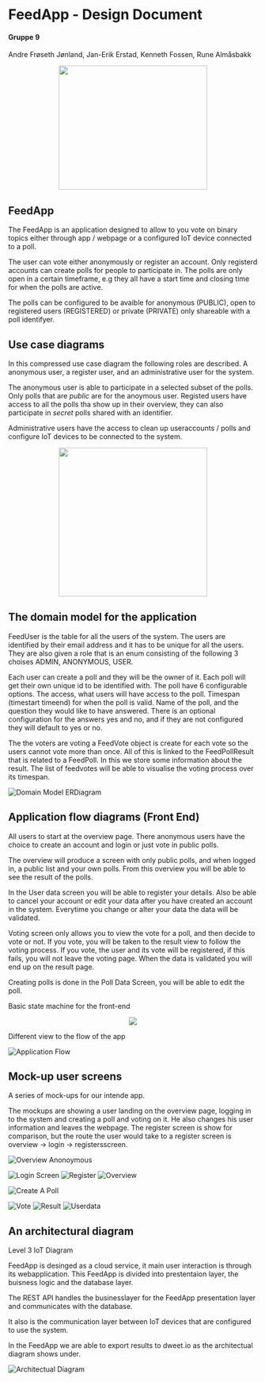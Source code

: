 # FeedApp - Design Document

#### Gruppe 9

Andre Frøseth Jønland, Jan-Erik Erstad,  Kenneth Fossen, Rune Almåsbakk 

<p align="center">
  <img height=250 width=300 src="logo/feedapp-logo.png">
</p>

## FeedApp

The FeedApp is an application designed to allow to you vote on binary topics either through app / webpage or a configured IoT device connected to a poll.

The user can vote either anonymously or register an account.
Only registerd accounts can create polls for people to participate in.
The polls are only open in a certain timeframe, e.g they all have a start time and closing time for when the polls are active.

The polls can be configured to be avaible for anonymous (PUBLIC), open to registered users (REGISTERED) or private (PRIVATE) only shareable with a poll identifyer.

<div style="page-break-after: always;"></div>

## Use case diagrams

In this compressed use case diagram the following roles are described.
A anonymous user, a register user, and an administrative user for the system.

The anonymous user is able to participate in a selected subset of the polls.
Only polls that are _public_ are for the anoymous user.
Registed users have access to all the polls tha show up in their overview, they can also participate in _secret_ polls shared with an identifier.

Administrative users have the access to clean up useraccounts / polls and configure IoT devices to be connected to the system.

<p align="center">
  <img  width=300 src="UseCase/useCaseDiagram_v2.jpg">
</p>

<div style="page-break-after: always;"></div>

## The domain model for the application

FeedUser is the table for all the users of the system.
The users are identified by their email address and it has to be unique for all the users. They are also given a role that is an enum consisting of the following 3 choises ADMIN, ANONYMOUS, USER.

Each user can create a poll and they will be the owner of it.
Each poll will get their own unique id to be identified with.
The poll have 6 configurable options.
The access, what users will have access to the poll.
Timespan (timestart timeend) for when the poll is valid.
Name of the poll, and the question they would like to have answered.
There is an optional configuration for the answers yes and no,
and if they are not configured they will default to yes or no.

The the voters are voting a FeedVote object is create for each vote so the users cannot vote more than once.
All of this is linked to the FeedPollResult that is related to a FeedPoll.
In this we store some information about the result.
The list of feedvotes will be able to visualise the voting process over its timespan.

![Domain Model ERDiagram](DomainModel/domain_model_v3.png)

<div style="page-break-after: always;"></div>

## Application flow diagrams (Front End)

All users to start at the overview page.
There anonymous users have the choice to create an account and login or just vote in public polls.

The overview will produce a screen with only public polls, and when logged in, a public list and your own polls.
From this overview you will be able to see the result of the polls.

In the User data screen you will be able to register your details.
Also be able to cancel your account or edit your data after you have created an account in the system. Everytime you change or alter your data the data will be validated.

Voting screen only allows you to view the vote for a poll,
and then decide to vote or not. If you vote, you will be taken to the result view to follow the voting process. If you vote, the user and its vote will be registered, if this fails, you will not leave the voting page. When the data is validated you will end up on the result page.

Creating polls is done in the Poll Data Screen,
you will be able to edit the poll.

Basic state machine for the front-end

<p align="center">
  <img src="AppFlow/FeedApp_FlowDiagram.png">
</p>

<div style="page-break-after: always;"></div>

Different view to the flow of the app

![Application Flow](AppFlow/appFlow.png)

<div style="page-break-after: always;"></div>

## Mock-up user screens

A series of mock-ups for our intende app.

The mockups are showing a user landing on the overview page, logging in to the system and creating a poll and voting on it. He also changes his user information and leaves the webpage. The register screen is show for comparison, but the route the user would take to a register screen is overview -> login -> registersscreen.

![Overview Anonoymous](UX-Example3/4_overview_anon.png)

![Login Screen](UX-Example3/1_login.png)
![Register](UX-Example3/2_register.png)
![Overview](UX-Example3/3_overview.png)

![Create A Poll](UX-Example3/5_createapoll.png)

![Vote](UX-Example3/6_voting.png)
![Result](UX-Example3/7_pollresult.png)
![Userdata](UX-Example3/8_userdata.png)

<div style="page-break-after: always;"></div>

## An architectural diagram

Level 3 IoT Diagram

FeedApp is desinged as a cloud service, it main user interaction is through its webapplication.
This FeedApp is divided into prestentaion layer, the buisness logic and the database layer.

The REST API handles the businesslayer for the FeedApp presentation layer and communicates with the database.

It also is the communication layer between IoT devices that are configured to use the system.

In the FeedApp we are able to export results to dweet.io as the architectual diagram shows under.

![Architectual Diagram](ArchitectDiagram/architectural_diagram.png)
